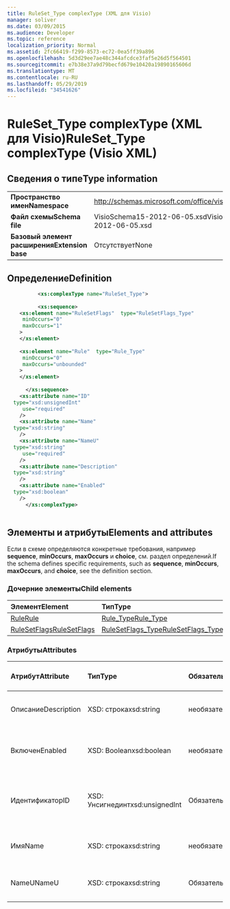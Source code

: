 ```yaml
---
title: RuleSet_Type complexType (XML для Visio)
manager: soliver
ms.date: 03/09/2015
ms.audience: Developer
ms.topic: reference
localization_priority: Normal
ms.assetid: 2fc66419-f299-8573-ec72-0ea5ff39a896
ms.openlocfilehash: 5d3d29ee7ae48c344afcdce3faf5e26d5f564501
ms.sourcegitcommit: e7b38e37a9d79becfd679e10420a19890165606d
ms.translationtype: MT
ms.contentlocale: ru-RU
ms.lasthandoff: 05/29/2019
ms.locfileid: "34541626"
---
```

# <a name="ruleset_type-complextype-visio-xml"></a><span data-ttu-id="b1749-102">RuleSet_Type complexType (XML для Visio)</span><span class="sxs-lookup"><span data-stu-id="b1749-102">RuleSet_Type complexType (Visio XML)</span></span>

## <a name="type-information"></a><span data-ttu-id="b1749-103">Сведения о типе</span><span class="sxs-lookup"><span data-stu-id="b1749-103">Type information</span></span>

|||
|:-----|:-----|
|<span data-ttu-id="b1749-104">**Пространство имен**</span><span class="sxs-lookup"><span data-stu-id="b1749-104">**Namespace**</span></span> <br/> |http://schemas.microsoft.com/office/visio/2011/1/core  <br/> |
|<span data-ttu-id="b1749-105">**Файл схемы**</span><span class="sxs-lookup"><span data-stu-id="b1749-105">**Schema file**</span></span> <br/> |<span data-ttu-id="b1749-106">VisioSchema15-2012-06-05.xsd</span><span class="sxs-lookup"><span data-stu-id="b1749-106">VisioSchema15-2012-06-05.xsd</span></span>  <br/> |
|<span data-ttu-id="b1749-107">**Базовый элемент расширения**</span><span class="sxs-lookup"><span data-stu-id="b1749-107">**Extension base**</span></span> <br/> |<span data-ttu-id="b1749-108">Отсутствует</span><span class="sxs-lookup"><span data-stu-id="b1749-108">None</span></span>  <br/> |
   
## <a name="definition"></a><span data-ttu-id="b1749-109">Определение</span><span class="sxs-lookup"><span data-stu-id="b1749-109">Definition</span></span>

```XML
          <xs:complexType name="RuleSet_Type">
          
          <xs:sequence>
    <xs:element name="RuleSetFlags"  type="RuleSetFlags_Type"
     minOccurs="0"
     maxOccurs="1"
    >
    </xs:element>
    
    <xs:element name="Rule"  type="Rule_Type"
     minOccurs="0"
     maxOccurs="unbounded"
    >
    </xs:element>
    
      </xs:sequence>
    <xs:attribute name="ID"
  type="xsd:unsignedInt"
     use="required"
    />
    <xs:attribute name="Name"
  type="xsd:string"
    />
    <xs:attribute name="NameU"
  type="xsd:string"
     use="required"
    />
    <xs:attribute name="Description"
  type="xsd:string"
    />
    <xs:attribute name="Enabled"
  type="xsd:boolean"
    />
      </xs:complexType>
      
```

## <a name="elements-and-attributes"></a><span data-ttu-id="b1749-110">Элементы и атрибуты</span><span class="sxs-lookup"><span data-stu-id="b1749-110">Elements and attributes</span></span>

<span data-ttu-id="b1749-111">Если в схеме определяются конкретные требования, например **sequence**, **minOccurs**, **maxOccurs** и **choice**, см. раздел определений.</span><span class="sxs-lookup"><span data-stu-id="b1749-111">If the schema defines specific requirements, such as **sequence**, **minOccurs**, **maxOccurs**, and **choice**, see the definition section.</span></span> 
  
### <a name="child-elements"></a><span data-ttu-id="b1749-112">Дочерние элементы</span><span class="sxs-lookup"><span data-stu-id="b1749-112">Child elements</span></span>

|<span data-ttu-id="b1749-113">**Элемент**</span><span class="sxs-lookup"><span data-stu-id="b1749-113">**Element**</span></span>|<span data-ttu-id="b1749-114">**Тип**</span><span class="sxs-lookup"><span data-stu-id="b1749-114">**Type**</span></span>|<span data-ttu-id="b1749-115">**Описание**</span><span class="sxs-lookup"><span data-stu-id="b1749-115">**Description**</span></span>|
|:-----|:-----|:-----|
|[<span data-ttu-id="b1749-116">Rule</span><span class="sxs-lookup"><span data-stu-id="b1749-116">Rule</span></span>](rule-element-ruleset_type-complextypevisio-xml.md) <br/> |[<span data-ttu-id="b1749-117">Rule_Type</span><span class="sxs-lookup"><span data-stu-id="b1749-117">Rule_Type</span></span>](rule_type-complextypevisio-xml.md) <br/> ||
|[<span data-ttu-id="b1749-118">RuleSetFlags</span><span class="sxs-lookup"><span data-stu-id="b1749-118">RuleSetFlags</span></span>](rulesetflags-element-ruleset_type-complextypevisio-xml.md) <br/> |[<span data-ttu-id="b1749-119">RuleSetFlags_Type</span><span class="sxs-lookup"><span data-stu-id="b1749-119">RuleSetFlags_Type</span></span>](rulesetflags_type-complextypevisio-xml.md) <br/> ||
   
### <a name="attributes"></a><span data-ttu-id="b1749-120">Атрибуты</span><span class="sxs-lookup"><span data-stu-id="b1749-120">Attributes</span></span>

|<span data-ttu-id="b1749-121">**Атрибут**</span><span class="sxs-lookup"><span data-stu-id="b1749-121">**Attribute**</span></span>|<span data-ttu-id="b1749-122">**Тип**</span><span class="sxs-lookup"><span data-stu-id="b1749-122">**Type**</span></span>|<span data-ttu-id="b1749-123">**Обязательный**</span><span class="sxs-lookup"><span data-stu-id="b1749-123">**Required**</span></span>|<span data-ttu-id="b1749-124">**Описание**</span><span class="sxs-lookup"><span data-stu-id="b1749-124">**Description**</span></span>|<span data-ttu-id="b1749-125">**Возможные значения**</span><span class="sxs-lookup"><span data-stu-id="b1749-125">**Possible values**</span></span>|
|:-----|:-----|:-----|:-----|:-----|
|<span data-ttu-id="b1749-126">Описание</span><span class="sxs-lookup"><span data-stu-id="b1749-126">Description</span></span>  <br/> |<span data-ttu-id="b1749-127">XSD: строка</span><span class="sxs-lookup"><span data-stu-id="b1749-127">xsd:string</span></span>  <br/> |<span data-ttu-id="b1749-128">необязательный</span><span class="sxs-lookup"><span data-stu-id="b1749-128">optional</span></span>  <br/> ||<span data-ttu-id="b1749-129">Значения типа String: XSD.</span><span class="sxs-lookup"><span data-stu-id="b1749-129">Values of the xsd:string type.</span></span>  <br/> |
|<span data-ttu-id="b1749-130">Включен</span><span class="sxs-lookup"><span data-stu-id="b1749-130">Enabled</span></span>  <br/> |<span data-ttu-id="b1749-131">XSD: Boolean</span><span class="sxs-lookup"><span data-stu-id="b1749-131">xsd:boolean</span></span>  <br/> |<span data-ttu-id="b1749-132">необязательный</span><span class="sxs-lookup"><span data-stu-id="b1749-132">optional</span></span>  <br/> ||<span data-ttu-id="b1749-133">Значения типа XSD: Boolean.</span><span class="sxs-lookup"><span data-stu-id="b1749-133">Values of the xsd:boolean type.</span></span>  <br/> |
|<span data-ttu-id="b1749-134">Идентификатор</span><span class="sxs-lookup"><span data-stu-id="b1749-134">ID</span></span>  <br/> |<span data-ttu-id="b1749-135">XSD: Унсигнединт</span><span class="sxs-lookup"><span data-stu-id="b1749-135">xsd:unsignedInt</span></span>  <br/> |<span data-ttu-id="b1749-136">Обязательный</span><span class="sxs-lookup"><span data-stu-id="b1749-136">required</span></span>  <br/> ||<span data-ttu-id="b1749-137">Значения типа XSD: Унсигнединт.</span><span class="sxs-lookup"><span data-stu-id="b1749-137">Values of the xsd:unsignedInt type.</span></span>  <br/> |
|<span data-ttu-id="b1749-138">Имя</span><span class="sxs-lookup"><span data-stu-id="b1749-138">Name</span></span>  <br/> |<span data-ttu-id="b1749-139">XSD: строка</span><span class="sxs-lookup"><span data-stu-id="b1749-139">xsd:string</span></span>  <br/> |<span data-ttu-id="b1749-140">необязательный</span><span class="sxs-lookup"><span data-stu-id="b1749-140">optional</span></span>  <br/> ||<span data-ttu-id="b1749-141">Значения типа String: XSD.</span><span class="sxs-lookup"><span data-stu-id="b1749-141">Values of the xsd:string type.</span></span>  <br/> |
|<span data-ttu-id="b1749-142">NameU</span><span class="sxs-lookup"><span data-stu-id="b1749-142">NameU</span></span>  <br/> |<span data-ttu-id="b1749-143">XSD: строка</span><span class="sxs-lookup"><span data-stu-id="b1749-143">xsd:string</span></span>  <br/> |<span data-ttu-id="b1749-144">Обязательный</span><span class="sxs-lookup"><span data-stu-id="b1749-144">required</span></span>  <br/> ||<span data-ttu-id="b1749-145">Значения типа String: XSD.</span><span class="sxs-lookup"><span data-stu-id="b1749-145">Values of the xsd:string type.</span></span>  <br/> |
   

